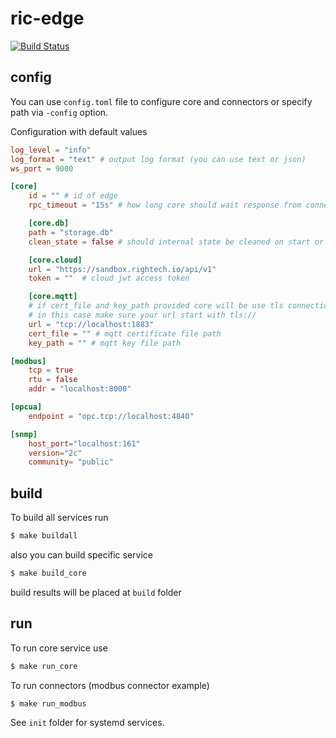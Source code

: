 # ric-edge

[![Build Status](https://cloud.drone.io/api/badges/Rightech/ric-edge/status.svg)](https://cloud.drone.io/Rightech/ric-edge)

## config

You can use `config.toml` file to configure core and connectors or specify path via `-config` option.

Configuration with default values

```toml
log_level = "info"
log_format = "text" # output log format (you can use text or json)
ws_port = 9000

[core]
    id = "" # id of edge
    rpc_timeout = "15s" # how long core should wait response from connector before return timeout error

    [core.db]
    path = "storage.db"
    clean_state = false # should internal state be cleaned on start or not

    [core.cloud]
    url = "https://sandbox.rightech.io/api/v1"
    token = ""  # cloud jwt access token

    [core.mqtt]
    # if cert_file and key_path provided core will be use tls connection
    # in this case make sure your url start with tls://
    url = "tcp://localhost:1883"
    cert_file = "" # mqtt certificate file path
    key_path = "" # mqtt key file path

[modbus]
    tcp = true
    rtu = false
    addr = "localhost:8000"

[opcua]
    endpoint = "opc.tcp://localhost:4840"

[snmp]
    host_port="localhost:161"
    version="2c"
    community= "public"
```

## build

To build all services run

```bash
$ make buildall
```

also you can build specific service

```bash
$ make build_core
```

build results will be placed at `build` folder

## run

To run core service use

```bash
$ make run_core
```

To run connectors (modbus connector example)

```bash
$ make run_modbus
```

See `init` folder for systemd services.
